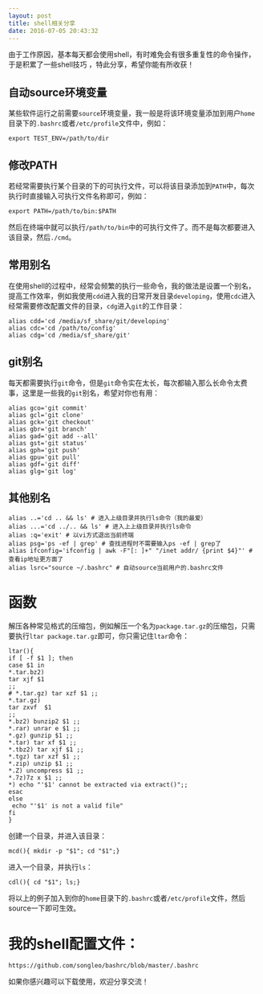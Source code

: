 ```yaml
---
layout: post
title: shell相关分享
date: 2016-07-05 20:43:32
---
```


由于工作原因，基本每天都会使用shell，有时难免会有很多重复性的命令操作，于是积累了一些shell技巧 ，特此分享，希望你能有所收获！

## 自动source环境变量

某些软件运行之前需要`source`环境变量，我一般是将该环境变量添加到用户`home`目录下的`.bashrc`或者`/etc/profile`文件中，例如：

    export TEST_ENV=/path/to/dir

## 修改PATH

若经常需要执行某个目录的下的可执行文件，可以将该目录添加到`PATH`中，每次执行时直接输入可执行文件名称即可，例如：

    export PATH=/path/to/bin:$PATH

然后在终端中就可以执行`/path/to/bin`中的可执行文件了。而不是每次都要进入该目录，然后`./cmd`。

## 常用别名

在使用shell的过程中，经常会频繁的执行一些命令，我的做法是设置一个别名，提高工作效率，例如我使用`cdd`进入我的日常开发目录`developing`，使用`cdc`进入经常需要修改配置文件的目录，`cdg`进入`git`的工作目录：

    alias cdd='cd /media/sf_share/git/developing'
    alias cdc='cd /path/to/config'
    alias cdg='cd /media/sf_share/git'

## git别名

每天都需要执行`git`命令，但是`git`命令实在太长，每次都输入那么长命令太费事，这里是一些我的`git`别名，希望对你也有用：

    alias gco='git commit'
    alias gcl='git clone'
    alias gck='git checkout'
    alias gbr='git branch'
    alias gad='git add --all'
    alias gst='git status'
    alias gph='git push'
    alias gpu='git pull'
    alias gdf='git diff'
    alias glg='git log'

## 其他别名

    alias ..='cd .. && ls' # 进入上级目录并执行ls命令（我的最爱）
    alias ...='cd ../.. && ls' # 进入上上级目录并执行ls命令
    alias :q='exit' # 以vi方式退出当前终端
    alias psg='ps -ef | grep' # 查找进程时不需要输入ps -ef | grep了
    alias ifconfig='ifconfig | awk -F"[: ]+" "/inet addr/ {print $4}"' # 查看ip地址更方面了
    alias lsrc="source ~/.bashrc" # 自动source当前用户的.bashrc文件

# 函数

解压各种常见格式的压缩包，例如解压一个名为`package.tar.gz`的压缩包，只需要执行`ltar package.tar.gz`即可，你只需记住`ltar`命令：

    ltar(){
    if [ -f $1 ]; then
    case $1 in
    *.tar.bz2)
    tar xjf $1
    ;;
    # *.tar.gz) tar xzf $1 ;;
    *.tar.gz)
    tar zxvf  $1
    ;;
    *.bz2) bunzip2 $1 ;;
    *.rar) unrar e $1 ;;
    *.gz) gunzip $1 ;;
    *.tar) tar xf $1 ;;
    *.tbz2) tar xjf $1 ;;
    *.tgz) tar xzf $1 ;;
    *.zip) unzip $1 ;;
    *.Z) uncompress $1 ;;
    *.7z)7z x $1 ;;
    *) echo "'$1' cannot be extracted via extract()";;
    esac
    else
     echo "'$1' is not a valid file"
    fi
    }

创建一个目录，并进入该目录：

    mcd(){ mkdir -p "$1"; cd "$1";}

进入一个目录，并执行`ls`：

    cdl(){ cd "$1"; ls;}

将以上的例子加入到你的`home`目录下的`.bashrc`或者`/etc/profile`文件，然后source一下即可生效。

# 我的shell配置文件：

    https://github.com/songleo/bashrc/blob/master/.bashrc

如果你感兴趣可以下载使用，欢迎分享交流！